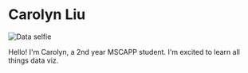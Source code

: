 # Carolyn Liu

![Data selfie](https://drive.google.com/file/d/1GjQbPCy7hmvJ1WEydG_U93I4NkCwJ1uT/view?usp=sharing "Data selfie")

Hello! I'm Carolyn, a 2nd year MSCAPP student. I'm excited to learn all things
data viz.
